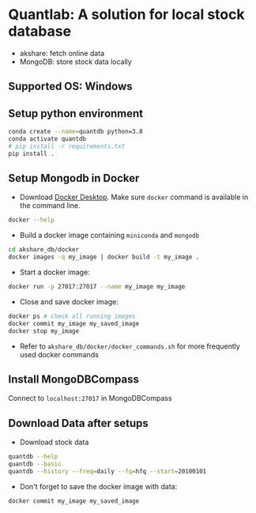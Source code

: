 # Quantlab: A solution for local stock database
- akshare: fetch online data
- MongoDB: store stock data locally

## Supported OS: Windows


## Setup python environment
```bash
conda create --name=quantdb python=3.8
conda activate quantdb
# pip install -r requirements.txt
pip install .
```

## Setup Mongodb in Docker
- Download [Docker Desktop](https://www.docker.com/products/docker-desktop/). Make sure `docker` command is available in the command line.
```bash
docker --help
```
- Build a docker image containing `miniconda` and `mongodb`
```bash
cd akshare_db/docker
docker images -q my_image | docker build -t my_image .
```
- Start a docker image:
```bash
docker run -p 27017:27017 --name my_image my_image
```

- Close and save docker image:
```bash
docker ps # check all running images
docker commit my_image my_saved_image
docker stop my_image
```

- Refer to `akshare_db/docker/docker_commands.sh` for more frequently used docker commands


## Install MongoDBCompass
Connect to `localhost:27017` in MongoDBCompass

## Download Data after setups
- Download stock data
```bash
quantdb --help
quantdb --basic
quantdb --history --freq=daily --fq=hfq --start=20100101
```
- Don't forget to save the docker image with data:
```bash
docker commit my_image my_saved_image
```

